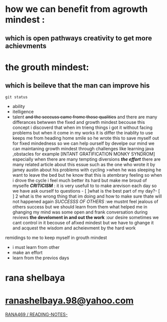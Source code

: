 # how we can benefit from agrowth mindest :
## which is open pathways creativity to get more achievments 
# the grouth mindest:
## which is beileve that the man can improve his
`git status`
- ability 
- itelligence
- talent ~~and the seccuss came frome those qualities~~
and there are many differances betwwen the fixed and growth mindest 
becouse this concept i discoverd that when im trieng things i got it without facing  problems but when it come in my works it is differ 
the inablity to use keeps me from heading home smile so he wrote this to save myself out for fixed mindedness so we can help ourself by develpe our mind
we can maintaning growth mindest through challenges like learning java ,obstacles for example [INTANT GRATIFICATION MONKY SYNDROM] especially when there are many tempting diversions 
***the effort***
there are many related article about this essue such as the one who wrote it by jamey austin about his problems with cycling >when he was sleeping he want to leave the bed but he know that this is atembrary feeling so when i drove the cycle i feel much better its hard but make me broud of myselfe
***CRITICISM*** : it is very usefull to to make arevison each day so we have ask ourself to questions - [ ]what is the best part of my day?- [ ] 2 what is the wrong thing that im doing and how to make sure thate will not happened again 
*SUCCESSS OF OTHERS* :we mustnt feel jealous  of others success but we should learn from them 
what helped me in ghanging my mind was some open and frank conversation during reviews 
**the develoment in and out the work** :our desire sometimes we cant control in it becouse of afixed mindest but we have to ghange it and acquest the wisdom and acheievment by the hard work 


remidings to me to keep myself in grouth mindest 
 - i must learn from other
- make an effort
- learn from the previos days 



# rana shelbaya 
# ranashelbaya.98@yahoo.com
[RANA469
/
READING-NOTES-](docs/README.md)

